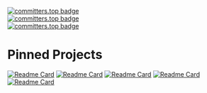 [![committers.top badge](https://user-badge.committers.top/romania/vycdev.svg)](https://user-badge.committers.top/romania/vycdev)</br>
[![committers.top badge](https://user-badge.committers.top/romania_public/vycdev.svg)](https://user-badge.committers.top/romania_public/vycdev)</br>
[![committers.top badge](https://user-badge.committers.top/romania_private/vycdev.svg)](https://user-badge.committers.top/romania_private/vycdev)</br>


# Pinned Projects

[![Readme Card](https://github-readme-stats.vercel.app/api/pin/?username=vycdev&description_lines_count=1&repo=infinity-tic-tac-toe&theme=transparent&show_owner=true)](https://github.com/vycdev/infinity-tic-tac-toe)
[![Readme Card](https://github-readme-stats.vercel.app/api/pin/?username=prescientmoon&description_lines_count=1&repo=doffycup&theme=transparent&show_owner=true)](https://github.com/prescientmoon/doffycup)
[![Readme Card](https://github-readme-stats.vercel.app/api/pin/?username=CCodeCommunity&description_lines_count=1&repo=Codify&theme=transparent&show_owner=true)](https://github.com/CCodeCommunity/Codify)
[![Readme Card](https://github-readme-stats.vercel.app/api/pin/?username=vycdev&description_lines_count=1&repo=cequel-interpreter-lib&theme=transparent&show_owner=true)](https://github.com/vycdev/cequel-interpreter-lib)
[![Readme Card](https://github-readme-stats.vercel.app/api/pin/?username=vycdev&repo=vscode-todo-plus-two&description_lines_count=1&theme=transparent&show_owner=true)](https://github.com/vycdev/vscode-todo-plus-two)
